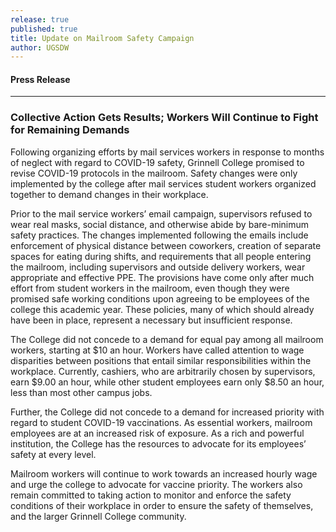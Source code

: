 ```yaml
---
release: true
published: true
title: Update on Mailroom Safety Campaign
author: UGSDW
---
```

#### Press Release

***

### Collective Action Gets Results; Workers Will Continue to Fight for Remaining Demands


Following organizing efforts by mail services workers in response to months of neglect with regard to COVID-19 safety, Grinnell College promised to revise COVID-19 protocols in the mailroom. Safety changes were only implemented by the college after mail services student workers organized together to demand changes in their workplace. 

Prior to the mail service workers’ email campaign, supervisors refused to wear real masks, social distance, and otherwise abide by bare-minimum safety practices. The changes implemented following the emails include enforcement of physical distance between coworkers, creation of separate spaces for eating during shifts, and requirements that all people entering the mailroom, including supervisors and outside delivery workers, wear appropriate and effective PPE. The provisions have come only after much effort from student workers in the mailroom, even though they were promised safe working conditions upon agreeing to be employees of the college this academic year. These policies, many of which should already have been in place, represent a necessary but insufficient response. 

The College did not concede to a demand for equal pay among all mailroom workers, starting at $10 an hour. Workers have called attention to wage disparities between positions that entail similar responsibilities within the workplace. Currently, cashiers, who are arbitrarily chosen by supervisors, earn $9.00 an hour, while other student employees earn only $8.50 an hour, less than most other campus jobs.

Further, the College did not concede to a demand for increased priority with regard to student COVID-19 vaccinations. As essential workers, mailroom employees are at an increased risk of exposure. As a rich and powerful institution, the College has the resources to advocate for its employees’ safety at every level. 

Mailroom workers will continue to work towards an increased hourly wage and urge the college to advocate for vaccine priority. The workers also remain committed to taking action to monitor and enforce the safety conditions of their workplace in order to ensure the safety of themselves, and the larger Grinnell College community.
